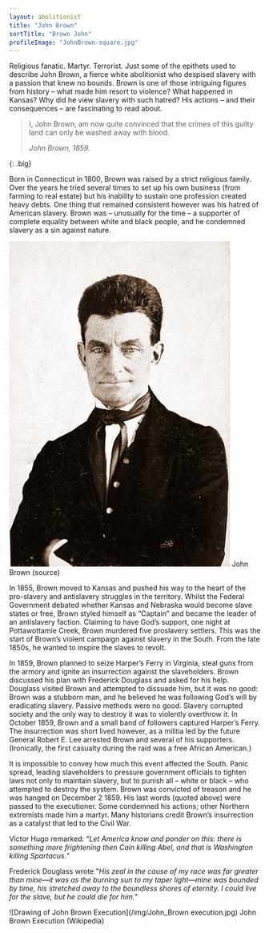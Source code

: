 ```yaml
---
layout: abolitionist
title: "John Brown"
sortTitle: "Brown John"
profileImage: "JohnBrown-square.jpg"
---
```


Religious fanatic. Martyr. Terrorist. Just some of the epithets used to describe John Brown, a fierce white abolitionist who despised slavery with a passion that knew no bounds. Brown is one of those intriguing figures from history – what made him resort to violence? What happened in Kansas? Why did he view slavery with such hatred? His actions – and their consequences – are fascinating to read about.

> I, John Brown, am now quite convinced that the crimes of this guilty land can only be washed away with blood.
> <footer><cite>John Brown, 1859.</cite></footer>
{: .big}

Born in Connecticut in 1800, Brown was raised by a strict religious family. Over the years he tried several times to set up his own business (from farming to real estate) but his inability to sustain one profession created heavy debts. One thing that remained consistent however was his hatred of American slavery. Brown was – unusually for the time – a supporter of complete equality between white and black people, and he condemned slavery as a sin against nature.

![Picture of John Brown](/img/JohnBrown.jpg)
<span class="caption text-muted">John Brown (source)</span>

In 1855, Brown moved to Kansas and pushed his way to the heart of the pro-slavery and antislavery struggles in the territory. Whilst the Federal Government debated whether Kansas and Nebraska would become slave states or free, Brown styled himself as “Captain” and became the leader of an antislavery faction. Claiming to have God’s support, one night at Pottawottamie Creek, Brown murdered five proslavery settlers. This was the start of Brown’s violent campaign against slavery in the South. From the late 1850s, he wanted to inspire the slaves to revolt. 

In 1859, Brown planned to seize Harper’s Ferry in Virginia, steal guns from the armory and ignite an insurrection against the slaveholders. Brown discussed his plan with Frederick Douglass and asked for his help. Douglass visited Brown and attempted to dissuade him, but it was no good: Brown was a stubborn man, and he believed he was following God’s will by eradicating slavery. Passive methods were no good. Slavery corrupted society and the only way to destroy it was to violently overthrow it. In October 1859, Brown and a small band of followers captured Harper’s Ferry. The insurrection was short lived however, as a militia led by the future General Robert E. Lee arrested Brown and several of his supporters. (Ironically, the first casualty during the raid was a free African American.)

It is impossible to convey how much this event affected the South. Panic spread, leading slaveholders to pressure government officials to tighten laws not only to maintain slavery, but to punish all – white or black – who attempted to destroy the system. Brown was convicted of treason and he was hanged on December 2 1859. His last words (quoted above) were passed to the executioner. Some condemned his actions; other Northern extremists made him a martyr. Many historians credit Brown’s insurrection as a catalyst that led to the Civil War.

Victor Hugo remarked: “_Let America know and ponder on this: there is something more frightening then Cain killing Abel, and that is Washington killing Spartacus._"

Frederick Douglass wrote "_His zeal in the cause of my race was far greater than mine—it was as the burning sun to my taper light—mine was bounded by time, his stretched away to the boundless shores of eternity. I could live for the slave, but he could die for him._"

![Drawing of John Brown Execution](/img/John_Brown execution.jpg)
<span class="caption text-muted">John Brown Execution (Wikipedia)</span>


